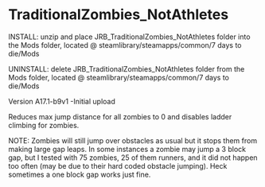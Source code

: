 # TraditionalZombies_NotAthletes

INSTALL: unzip and place JRB_TraditionalZombies_NotAthletes folder into the Mods folder, located @ steamlibrary/steamapps/common/7 days to die/Mods

UNINSTALL: delete JRB_TraditionalZombies_NotAthletes folder from the Mods folder, located @ steamlibrary/steamapps/common/7 days to die/Mods

Version A17.1-b9v1
-Initial upload

Reduces max jump distance for all zombies to 0 and disables ladder climbing for zombies.

NOTE: Zombies will still jump over obstacles as usual but it stops them from making large gap leaps. In some instances a zombie may jump a 3 block gap, but I tested with 75 zombies, 25 of them runners, and it did not happen too often (may be due to their hard coded obstacle jumping). Heck sometimes a one block gap works just fine.
